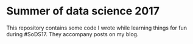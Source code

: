 # Summer of data science 2017

This repository contains some code I wrote while learning things for fun
during #SoDS17. They accompany posts on my blog.
